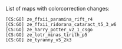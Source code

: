 List of maps with colorcorrection changes:
```"Strippers"
[CS:GO] ze_ffxii_paramina_rift_r4
[CS:GO] ze_ffxii_ridorana_cataract_t5_3_w6
[CS:GO] ze_harry_potter_v2_1_csgo
[CS:GO] ze_lotr_minas_tirith_p5
[CS:GO] ze_tyranny_v5_2k3
```